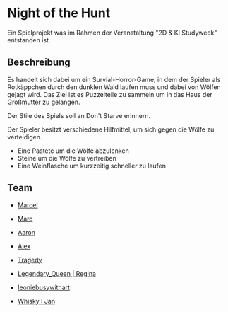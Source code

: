 # Night of the Hunt

Ein Spielprojekt was im Rahmen der Veranstaltung "2D & KI Studyweek" entstanden ist.

## Beschreibung
Es handelt sich dabei um ein Survial-Horror-Game, in dem der Spieler als Rotkäppchen durch den dunklen Wald laufen muss und dabei von Wölfen gejagt wird. Das Ziel ist es Puzzelteile zu sammeln um 
in das Haus der Großmutter zu gelangen.

Der Stile des Spiels soll an Don't Starve erinnern.

Der Spieler besitzt verschiedene Hilfmittel, um sich gegen die Wölfe zu verteidigen. 
- Eine Pastete um die Wölfe abzulenken
- Steine um die Wölfe zu vertreiben
- Eine Weinflasche um kurzzeitig schneller zu laufen

## Team
- [Marcel](https://github.com/Sihnor)
- [Marc](https://github.com/GeppiMupad)
- [Aaron](https://github.com/Aarndal)
- [Alex](https://github.com/alexsolomko)

- [Tragedy]()
- [Legendary_Queen | Regina]()
- [leoniebusywithart]()
- [Whisky I Jan]()